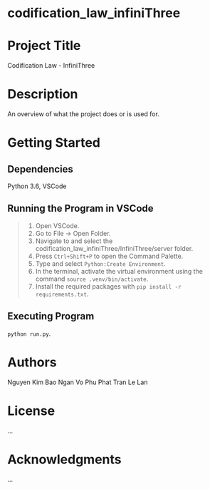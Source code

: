 # codification_law_infiniThree



# Project Title
Codification Law - InfiniThree

# Description
An overview of what the project does or is used for.

# Getting Started
## Dependencies
Python 3.6, VSCode

## Running the Program in VSCode
> 1. Open VSCode.
> 2. Go to File -> Open Folder.
> 2. Navigate to and select the codification_law_infiniThree/InfiniThree/server folder.
> 3. Press `Ctrl+Shift+P` to open the Command Palette.
> 4. Type and select `Python:Create Environment`.
> 5. In the terminal, activate the virtual environment using the command `source .venv/bin/activate`.
> 6. Install the required packages with `pip install -r requirements.txt`.

## Executing Program
`python run.py`.


# Authors
Nguyen Kim Bao Ngan
Vo Phu Phat
Tran Le Lan

# License
...

# Acknowledgments
...
